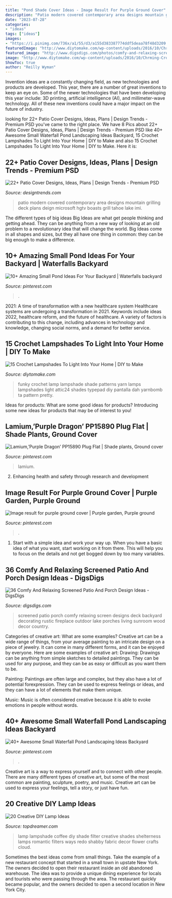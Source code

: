 ```yaml
---
title: "Pond Shade Cover Ideas - Image Result For Purple Ground Cover"
description: "Patio modern covered contemporary area designs mountain grilling deck plans deign microsoft hgtv boasts grill tahoe lake imi"
date: "2023-07-28"
categories:
- "ideas"
tags: ["ideas"]
images:
- "https://i.pinimg.com/736x/a1/55/d3/a155d383387774ddf5deaa78f48d3209.jpg"
featuredImage: "http://www.diytomake.com/wp-content/uploads/2016/10/Chrming-CrochetLamp-SHade.jpg"
featured_image: "http://www.digsdigs.com/photos/comfy-and-relaxing-screened-patio-design-ideas-13.jpg"
image: "http://www.diytomake.com/wp-content/uploads/2016/10/Chrming-CrochetLamp-SHade.jpg"
ShowToc: true
author: "Reilly Wyman"
---
```



Invention ideas are a constantly changing field, as new technologies and products are developed. This year, there are a number of great inventions to keep an eye on. Some of the newer technologies that have been developing this year include: 3D printing, artificial intelligence (AI), and millimeter-wave technology. All of these new inventions could have a major impact on the future of industry.

	

		
looking for 22+ Patio Cover Designs, Ideas, Plans | Design Trends - Premium PSD you've came to the right place. We have 8 Pics about 22+ Patio Cover Designs, Ideas, Plans | Design Trends - Premium PSD like 40+ Awesome Small Waterfall Pond Landscaping Ideas Backyard, 15 Crochet Lampshades To Light Into Your Home | DIY to Make and also 15 Crochet Lampshades To Light Into Your Home | DIY to Make. Here it is:
		
    
## 22+ Patio Cover Designs, Ideas, Plans | Design Trends - Premium PSD

<img loading=lazy src="https://images.designtrends.com/wp-content/uploads/2016/03/05073946/Contemporary-Patio-Cover-Deign.jpeg" onerror="this.onerror=null;this.src='https://tse2.mm.bing.net/th?id=OIP.AKLi8hzsns2SWbiHI9DVZAHaKX&amp;pid=15.1';" alt="22+ Patio Cover Designs, Ideas, Plans | Design Trends - Premium PSD">

_Source: designtrends.com_

>patio modern covered contemporary area designs mountain grilling deck plans deign microsoft hgtv boasts grill tahoe lake imi. 

	

The different types of big ideas
Big Ideas are what get people thinking and getting ahead. They can be anything from a new way of looking at an old problem to a revolutionary idea that will change the world. Big Ideas come in all shapes and sizes, but they all have one thing in common: they can be big enough to make a difference.

    
## 10+ Amazing Small Pond Ideas For Your Backyard | Waterfalls Backyard

<img loading=lazy src="https://i.pinimg.com/736x/00/ef/9d/00ef9d0b897a1e4faa7a619a35f4368a.jpg" onerror="this.onerror=null;this.src='https://tse1.mm.bing.net/th?id=OIP.tfSJhJjIpyxNIq_44x2k-QHaJ4&amp;pid=15.1';" alt="10+ Amazing Small Pond Ideas For Your Backyard | Waterfalls backyard">

_Source: pinterest.com_

>. 

	

2021: A time of transformation with a new healthcare system
Healthcare systems are undergoing a transformation in 2021. Keywords include ideas 2022, healthcare reform, and the future of healthcare. A variety of factors is contributing to this change, including advances in technology and knowledge, changing social norms, and a demand for better service.

    
## 15 Crochet Lampshades To Light Into Your Home | DIY To Make

<img loading=lazy src="http://www.diytomake.com/wp-content/uploads/2016/10/Chrming-CrochetLamp-SHade.jpg" onerror="this.onerror=null;this.src='https://tse4.mm.bing.net/th?id=OIP.V7LQo3nogf1JDo8VbYxJWAHaJ4&amp;pid=15.1';" alt="15 Crochet Lampshades To Light Into Your Home | DIY to Make">

_Source: diytomake.com_

>funky crochet lamp lampshade shade patterns yarn lamps lampshades light attic24 shades typepad diy pantalla dah yarnbomb ta pattern pretty. 

	

Ideas for products: What are some good ideas for products?
Introducing some new ideas for products that may be of interest to you!

    
## Lamium,’Purple Dragon’ PP15890 Plug Flat | Shade Plants, Ground Cover

<img loading=lazy src="https://i.pinimg.com/736x/98/4d/dc/984ddc89e354ce3fb5f37c9cf0dc7307.jpg" onerror="this.onerror=null;this.src='https://tse4.mm.bing.net/th?id=OIP.z8ki_Vc7wrJkffmLe1gF-gHaLL&amp;pid=15.1';" alt="Lamium,’Purple Dragon’ PP15890 Plug Flat | Shade plants, Ground cover">

_Source: pinterest.com_

>lamium. 

	

2. Enhancing health and safety through research and development 

    
## Image Result For Purple Ground Cover | Purple Garden, Purple Ground

<img loading=lazy src="https://i.pinimg.com/736x/12/58/37/1258373b2ac9f1e2ff8a394846ea59f5.jpg" onerror="this.onerror=null;this.src='https://tse1.mm.bing.net/th?id=OIP.g8Z-WvGAGiNY1BXhe62f-QHaFj&amp;pid=15.1';" alt="Image result for purple ground cover | Purple garden, Purple ground">

_Source: pinterest.com_

>. 

	

1. Start with a simple idea and work your way up. When you have a basic idea of what you want, start working on it from there. This will help you to focus on the details and not get bogged down by too many variables.

    
## 36 Comfy And Relaxing Screened Patio And Porch Design Ideas - DigsDigs

<img loading=lazy src="http://www.digsdigs.com/photos/comfy-and-relaxing-screened-patio-design-ideas-13.jpg" onerror="this.onerror=null;this.src='https://tse2.mm.bing.net/th?id=OIP.Td3II65TSCj_IlScb6AjQwHaLQ&amp;pid=15.1';" alt="36 Comfy And Relaxing Screened Patio And Porch Design Ideas - DigsDigs">

_Source: digsdigs.com_

>screened patio porch comfy relaxing screen designs deck backyard decorating rustic fireplace outdoor lake porches living sunroom wood decor country. 

	

Categories of creative art: What are some examples?
Creative art can be a wide range of things, from your average painting to an intricate design on a piece of jewelry. It can come in many different forms, and it can be enjoyed by everyone. Here are some examples of creative art:
Drawing: Drawings can be anything from simple sketches to detailed paintings. They can be used for any purpose, and they can be as easy or difficult as you want them to be.

Painting: Paintings are often large and complex, but they also have a lot of potential forexpression. They can be used to express feelings or ideas, and they can have a lot of elements that make them unique.

Music: Music is often considered creative because it is able to evoke emotions in people without words.

    
## 40+ Awesome Small Waterfall Pond Landscaping Ideas Backyard

<img loading=lazy src="https://i.pinimg.com/736x/a1/55/d3/a155d383387774ddf5deaa78f48d3209.jpg" onerror="this.onerror=null;this.src='https://tse4.mm.bing.net/th?id=OIP.tZ_5FojkQjgvVI92xFeDbgHaLH&amp;pid=15.1';" alt="40+ Awesome Small Waterfall Pond Landscaping Ideas Backyard">

_Source: pinterest.com_

>. 

	

Creative art is a way to express yourself and to connect with other people. There are many different types of creative art, but some of the most common are painting, sculpture, poetry, and music. Creative art can be used to express your feelings, tell a story, or just have fun.

    
## 20 Creative DIY Lamp Ideas

<img loading=lazy src="http://www.topdreamer.com/wp-content/uploads/2013/09/diy-coffee-filter-lamp-shade-1-500x751.jpg" onerror="this.onerror=null;this.src='https://tse1.mm.bing.net/th?id=OIP.q24g64JS0M4UEHPi51z2pgHaLH&amp;pid=15.1';" alt="20 Creative DIY Lamp Ideas">

_Source: topdreamer.com_

>lamp lampshade coffee diy shade filter creative shades shelterness lamps romantic filters ways redo shabby fabric decor flower crafts cloud. 

	

Sometimes the best ideas come from small things. Take the example of a new restaurant concept that started in a small town in upstate New York. The owners decided to open their restaurant inside an old abandoned warehouse. The idea was to provide a unique dining experience for locals and tourists who were passing through the area. The restaurant quickly became popular, and the owners decided to open a second location in New York City.

